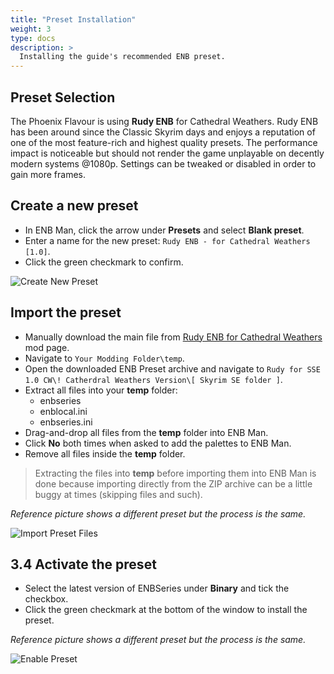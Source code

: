 ```yaml
---
title: "Preset Installation"
weight: 3
type: docs
description: >
  Installing the guide's recommended ENB preset.
---
```


## Preset Selection

The Phoenix Flavour is using **Rudy ENB** for Cathedral Weathers. Rudy ENB has been around since the Classic Skyrim days and enjoys a reputation of one of the most feature-rich and highest quality presets. The performance impact is noticeable but should not render the game unplayable on decently modern systems @1080p. Settings can be tweaked or disabled in order to gain more frames.

## Create a new preset

* In ENB Man, click the arrow under **Presets** and select **Blank preset**.
* Enter a name for the new preset: `Rudy ENB - for Cathedral Weathers [1.0]`.
* Click the green checkmark to confirm.

![Create New Preset](/Pictures/enbseries/create-new-preset.png)

## Import the preset

* Manually download the main file from [Rudy ENB for Cathedral Weathers](https://www.nexusmods.com/skyrimspecialedition/mods/39113?tab=files) mod page.
* Navigate to `Your Modding Folder\temp`.
* Open the downloaded ENB Preset archive and navigate to `Rudy for SSE 1.0 CW\! Catherdral Weathers Version\[ Skyrim SE folder ]`.
* Extract all files into your **temp** folder:
  * enbseries
  * enblocal.ini
  * enbseries.ini
* Drag-and-drop all files from the **temp** folder into ENB Man.
* Click **No** both times when asked to add the palettes to ENB Man.
* Remove all files inside the **temp** folder.

> Extracting the files into **temp** before importing them into ENB Man is done because importing directly from the ZIP archive can be a little buggy at times (skipping files and such).

*Reference picture shows a different preset but the process is the same.*

![Import Preset Files](/Pictures/enbseries/install-enb-preset.png)

## 3.4 Activate the preset

* Select the latest version of ENBSeries under **Binary** and tick the checkbox.
* Click the green checkmark at the bottom of the window to install the preset.

*Reference picture shows a different preset but the process is the same.*

![Enable Preset](/Pictures/enbseries/activate-enb-preset.png)